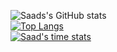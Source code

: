 <!--
**MuhammadSaad0/MuhammadSaad0** is a ✨ _special_ ✨ repository because its `README.md` (this file) appears on your GitHub profile.

Here are some ideas to get you started:

- 🔭 I’m currently working on ...
- 🌱 I’m currently learning ...
- 👯 I’m looking to collaborate on ...
- 🤔 I’m looking for help with ...
- 💬 Ask me about ...
- 📫 How to reach me: ...
- 😄 Pronouns: ...
- ⚡ Fun fact: ...
-->
![Saads's GitHub stats](https://github-readme-stats.vercel.app/api?username=MuhammadSaad0&show=prs_merged,prs_merged_percentage&show_icons=true&hide=stars&theme=tokyonight)
<br>
[![Top Langs](https://github-readme-stats.vercel.app/api/top-langs/?username=MuhammadSaad0)](https://github.com/anuraghazra/github-readme-stats)
<br>
[![Saad's time stats](https://github-readme-stats.vercel.app/api/wakatime?username=MuhammadSaad0)](https://github.com/anuraghazra/github-readme-stats)


